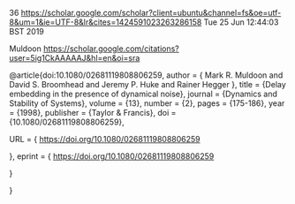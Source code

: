 36
https://scholar.google.com/scholar?client=ubuntu&channel=fs&oe=utf-8&um=1&ie=UTF-8&lr&cites=1424591023263286158
Tue 25 Jun 12:44:03 BST 2019



Muldoon
https://scholar.google.com/citations?user=5ig1CkAAAAAJ&hl=en&oi=sra







@article{doi:10.1080/02681119808806259,
author = { Mark R.   Muldoon  and  David S.   Broomhead  and  Jeremy P.   Huke  and  Rainer   Hegger },
title = {Delay embedding in the presence of dynamical noise},
journal = {Dynamics and Stability of Systems},
volume = {13},
number = {2},
pages = {175-186},
year  = {1998},
publisher = {Taylor & Francis},
doi = {10.1080/02681119808806259},

URL = { 
        https://doi.org/10.1080/02681119808806259
    
},
eprint = { 
        https://doi.org/10.1080/02681119808806259
    
}

}



